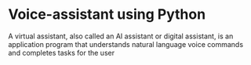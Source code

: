 # Voice-assistant using Python
  A virtual assistant, also called an AI assistant or digital assistant, is an application program that understands natural language voice commands and completes tasks for the user
